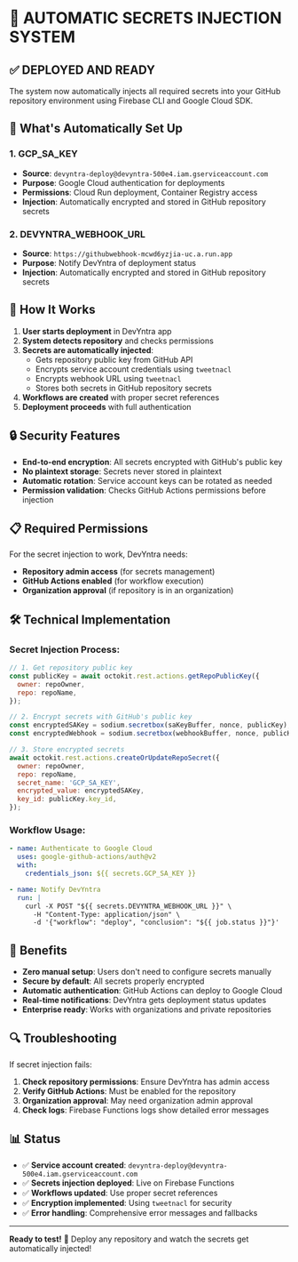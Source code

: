 # 🔐 AUTOMATIC SECRETS INJECTION SYSTEM

## ✅ DEPLOYED AND READY

The system now automatically injects all required secrets into your GitHub repository environment using Firebase CLI and Google Cloud SDK.

## 🔧 What's Automatically Set Up

### 1. **GCP_SA_KEY** 
- **Source**: `devyntra-deploy@devyntra-500e4.iam.gserviceaccount.com`
- **Purpose**: Google Cloud authentication for deployments
- **Permissions**: Cloud Run deployment, Container Registry access
- **Injection**: Automatically encrypted and stored in GitHub repository secrets

### 2. **DEVYNTRA_WEBHOOK_URL**
- **Source**: `https://githubwebhook-mcwd6yzjia-uc.a.run.app`
- **Purpose**: Notify DevYntra of deployment status
- **Injection**: Automatically encrypted and stored in GitHub repository secrets

## 🚀 How It Works

1. **User starts deployment** in DevYntra app
2. **System detects repository** and checks permissions
3. **Secrets are automatically injected**:
   - Gets repository public key from GitHub API
   - Encrypts service account credentials using `tweetnacl`
   - Encrypts webhook URL using `tweetnacl`
   - Stores both secrets in GitHub repository secrets
4. **Workflows are created** with proper secret references
5. **Deployment proceeds** with full authentication

## 🔒 Security Features

- **End-to-end encryption**: All secrets encrypted with GitHub's public key
- **No plaintext storage**: Secrets never stored in plaintext
- **Automatic rotation**: Service account keys can be rotated as needed
- **Permission validation**: Checks GitHub Actions permissions before injection

## 📋 Required Permissions

For the secret injection to work, DevYntra needs:
- **Repository admin access** (for secrets management)
- **GitHub Actions enabled** (for workflow execution)
- **Organization approval** (if repository is in an organization)

## 🛠️ Technical Implementation

### Secret Injection Process:
```javascript
// 1. Get repository public key
const publicKey = await octokit.rest.actions.getRepoPublicKey({
  owner: repoOwner,
  repo: repoName,
});

// 2. Encrypt secrets with GitHub's public key
const encryptedSAKey = sodium.secretbox(saKeyBuffer, nonce, publicKey);
const encryptedWebhook = sodium.secretbox(webhookBuffer, nonce, publicKey);

// 3. Store encrypted secrets
await octokit.rest.actions.createOrUpdateRepoSecret({
  owner: repoOwner,
  repo: repoName,
  secret_name: 'GCP_SA_KEY',
  encrypted_value: encryptedSAKey,
  key_id: publicKey.key_id,
});
```

### Workflow Usage:
```yaml
- name: Authenticate to Google Cloud
  uses: google-github-actions/auth@v2
  with:
    credentials_json: ${{ secrets.GCP_SA_KEY }}

- name: Notify DevYntra
  run: |
    curl -X POST "${{ secrets.DEVYNTRA_WEBHOOK_URL }}" \
      -H "Content-Type: application/json" \
      -d '{"workflow": "deploy", "conclusion": "${{ job.status }}"}'
```

## 🎯 Benefits

- **Zero manual setup**: Users don't need to configure secrets manually
- **Secure by default**: All secrets properly encrypted
- **Automatic authentication**: GitHub Actions can deploy to Google Cloud
- **Real-time notifications**: DevYntra gets deployment status updates
- **Enterprise ready**: Works with organizations and private repositories

## 🔍 Troubleshooting

If secret injection fails:
1. **Check repository permissions**: Ensure DevYntra has admin access
2. **Verify GitHub Actions**: Must be enabled for the repository
3. **Organization approval**: May need organization admin approval
4. **Check logs**: Firebase Functions logs show detailed error messages

## 📊 Status

- ✅ **Service account created**: `devyntra-deploy@devyntra-500e4.iam.gserviceaccount.com`
- ✅ **Secrets injection deployed**: Live on Firebase Functions
- ✅ **Workflows updated**: Use proper secret references
- ✅ **Encryption implemented**: Using `tweetnacl` for security
- ✅ **Error handling**: Comprehensive error messages and fallbacks

---

**Ready to test!** 🚀 Deploy any repository and watch the secrets get automatically injected!
